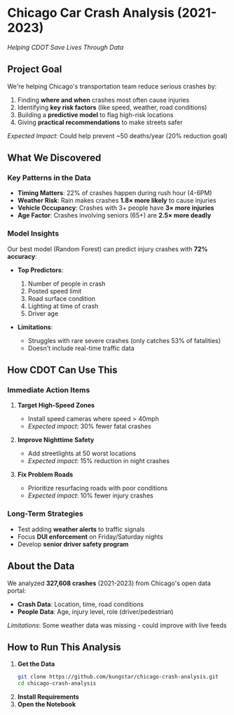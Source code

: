 # Chicago Car Crash Analysis (2021-2023)  
*Helping CDOT Save Lives Through Data*

## Project Goal  
We're helping Chicago's transportation team reduce serious crashes by:  
1. Finding **where and when** crashes most often cause injuries  
2. Identifying **key risk factors** (like speed, weather, road conditions)  
3. Building a **predictive model** to flag high-risk locations  
4. Giving **practical recommendations** to make streets safer  

*Expected Impact*: Could help prevent ~50 deaths/year (20% reduction goal)

## What We Discovered  

### Key Patterns in the Data  
- **Timing Matters**: 22% of crashes happen during rush hour (4-6PM)  
- **Weather Risk**: Rain makes crashes **1.8× more likely** to cause injuries  
- **Vehicle Occupancy**: Crashes with 3+ people have **3× more injuries**  
- **Age Factor**: Crashes involving seniors (65+) are **2.5× more deadly**  

### Model Insights  
Our best model (Random Forest) can predict injury crashes with **72% accuracy**:  
- **Top Predictors**:  
  1. Number of people in crash  
  2. Posted speed limit  
  3. Road surface condition  
  4. Lighting at time of crash  
  5. Driver age  

- **Limitations**:  
  - Struggles with rare severe crashes (only catches 53% of fatalities)  
  - Doesn't include real-time traffic data  

## How CDOT Can Use This  

### Immediate Action Items  
1. **Target High-Speed Zones**  
   - Install speed cameras where speed > 40mph  
   - *Expected impact*: 30% fewer fatal crashes  

2. **Improve Nighttime Safety**  
   - Add streetlights at 50 worst locations  
   - *Expected impact*: 15% reduction in night crashes  

3. **Fix Problem Roads**  
   - Prioritize resurfacing roads with poor conditions  
   - *Expected impact*: 10% fewer injury crashes  

### Long-Term Strategies  
- Test adding **weather alerts** to traffic signals  
- Focus **DUI enforcement** on Friday/Saturday nights  
- Develop **senior driver safety program**  

## About the Data  
We analyzed **327,608 crashes** (2021-2023) from Chicago's open data portal:  
- **Crash Data**: Location, time, road conditions  
- **People Data**: Age, injury level, role (driver/pedestrian)  

*Limitations*: Some weather data was missing - could improve with live feeds  

## How to Run This Analysis  

1. **Get the Data**  
   ```bash
   git clone https://github.com/kungstar/chicago-crash-analysis.git
   cd chicago-crash-analysis
2. **Install Requirements**
3. **Open the Notebook**
